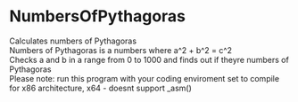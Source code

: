 # NumbersOfPythagoras <br>
Calculates numbers of Pythagoras <br>
Numbers of Pythagoras is a numbers where a^2 + b^2 = c^2 <br>
Checks a and b in a range from 0  to 1000 and finds out if theyre numbers of Pythagoras <br>
Please note: run this program with your coding enviroment set to compile for x86 architecture, x64 - doesnt support _asm()
